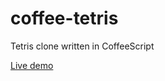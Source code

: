 coffee-tetris
=============

Tetris clone written in CoffeeScript

[Live demo](http://naturalethic.github.com/coffee-tetris/)
